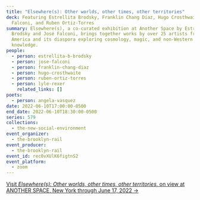 ```yaml
---
title: "Elsewhere(s): Other worlds, other times, other territories"
deck: Featuring Estrellita Brodsky, Franklin Chang Diaz, Hugo Crosthwaite, José
  Falconi, and Ruben Ortiz-Torres
summary: Elsewhere(s), a co-curated exhibition at Another Space by Estrellita
  Brodsky and José Falconi, brings together works by over 25 artists from Latin
  America and its diaspora exploring cosmology, magic, and non-Western forms of
  knowledge.
people:
  - person: estrellita-b-brodsky
  - person: jose-falconi
  - person: franklin-chang-diaz
  - person: hugo-crosthwaite
  - person: ruben-ortiz-torres
  - person: lyle-rexer
    related_links: []
poets:
  - person: angela-vasquez
date: 2022-06-10T17:00:00-0500
end_date: 2022-06-10T18:30:00-0500
series: 579
collections:
  - the-new-social-environment
event_organizer:
  - the-brooklyn-rail
event_producer:
  - the-brooklyn-rail
event_id: rec0vXUlK6figtnS2
event_platform:
  - zoom
---
```

[Visit *Elsewhere(s): Other worlds, other times, other territories*, on view at ANOTHER SPACE, New York through June 17, 2022 →](https://www.anotherspace.org/elsewheres)
